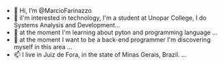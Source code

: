 - 👋 Hi, I’m @MarcioFarinazzo
- 👀 iI'm interested in technology, I'm a student at Unopar College, I do Systems Analysis and Development...
- 🌱 at the moment I'm learning about pyton and programming language ...
- 💞️ at the moment I want to be a back-end programmer I'm discovering myself in this area ...
- 📫 I live in Juiz de Fora, in the state of Minas Gerais, Brazil. ...

<!---
MarcioFarinazzo/MarcioFarinazzo is a ✨ special ✨ repository because its `README.md` (this file) appears on your GitHub profile.
You can click the Preview link to take a look at your changes.
--->
